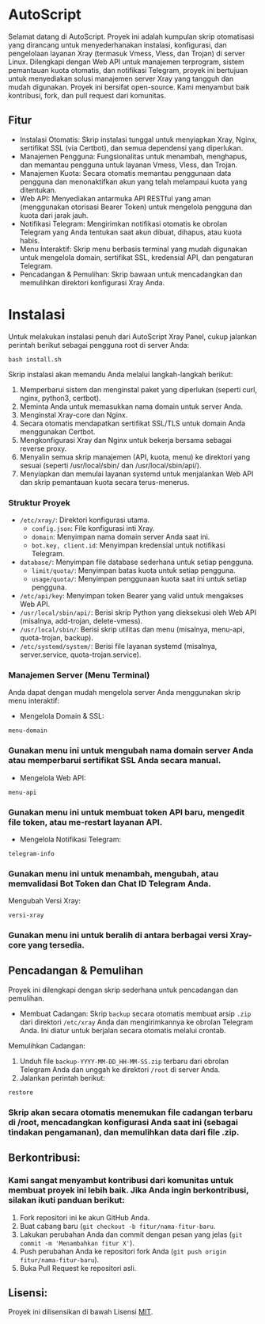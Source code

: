 # AutoScript

Selamat datang di AutoScript. Proyek ini adalah kumpulan skrip otomatisasi yang dirancang untuk menyederhanakan instalasi, konfigurasi, dan pengelolaan layanan Xray (termasuk Vmess, Vless, dan Trojan) di server Linux.
Dilengkapi dengan Web API untuk manajemen terprogram, sistem pemantauan kuota otomatis, dan notifikasi Telegram, proyek ini bertujuan untuk menyediakan solusi manajemen server Xray yang tangguh dan mudah digunakan.
Proyek ini bersifat open-source. Kami menyambut baik kontribusi, fork, dan pull request dari komunitas.


## Fitur
- Instalasi Otomatis: Skrip instalasi tunggal untuk menyiapkan Xray, Nginx, sertifikat SSL (via Certbot), dan semua dependensi yang diperlukan.
- Manajemen Pengguna: Fungsionalitas untuk menambah, menghapus, dan memantau pengguna untuk layanan Vmess, Vless, dan Trojan.
- Manajemen Kuota: Secara otomatis memantau penggunaan data pengguna dan menonaktifkan akun yang telah melampaui kuota yang ditentukan.
- Web API: Menyediakan antarmuka API RESTful yang aman (menggunakan otorisasi Bearer Token) untuk mengelola pengguna dan kuota dari jarak jauh.
- Notifikasi Telegram: Mengirimkan notifikasi otomatis ke obrolan Telegram yang Anda tentukan saat akun dibuat, dihapus, atau kuota habis.
- Menu Interaktif: Skrip menu berbasis terminal yang mudah digunakan untuk mengelola domain, sertifikat SSL, kredensial API, dan pengaturan Telegram.
- Pencadangan & Pemulihan: Skrip bawaan untuk mencadangkan dan memulihkan direktori konfigurasi Xray Anda.

# Instalasi
Untuk melakukan instalasi penuh dari AutoScript Xray Panel, cukup jalankan perintah berikut sebagai pengguna root di server Anda:
```
bash install.sh
```


Skrip instalasi akan memandu Anda melalui langkah-langkah berikut:
1. Memperbarui sistem dan menginstal paket yang diperlukan (seperti curl, nginx, python3, certbot).
2. Meminta Anda untuk memasukkan nama domain untuk server Anda.
3. Menginstal Xray-core dan Nginx.
4. Secara otomatis mendapatkan sertifikat SSL/TLS untuk domain Anda menggunakan Certbot.
5. Mengkonfigurasi Xray dan Nginx untuk bekerja bersama sebagai reverse proxy.
6. Menyalin semua skrip manajemen (API, kuota, menu) ke direktori yang sesuai (seperti /usr/local/sbin/ dan /usr/local/sbin/api/).
7. Menyiapkan dan memulai layanan systemd untuk menjalankan Web API dan skrip pemantauan kuota secara terus-menerus.


### Struktur Proyek
- `/etc/xray/`: Direktori konfigurasi utama.
  - `config.json`: File konfigurasi inti Xray.
  - `domain`: Menyimpan nama domain server Anda saat ini.
  - `bot.key, client.id`: Menyimpan kredensial untuk notifikasi Telegram.
- `database/`: Menyimpan file database sederhana untuk setiap pengguna.
  - `limit/quota/`: Menyimpan batas kuota untuk setiap pengguna.
  - `usage/quota/`: Menyimpan penggunaan kuota saat ini untuk setiap pengguna.
- `/etc/api/key`: Menyimpan token Bearer yang valid untuk mengakses Web API.
- `/usr/local/sbin/api/`: Berisi skrip Python yang dieksekusi oleh Web API (misalnya, add-trojan, delete-vmess).
- `/usr/local/sbin/`: Berisi skrip utilitas dan menu (misalnya, menu-api, quota-trojan, backup).
- `/etc/systemd/system/`: Berisi file layanan systemd (misalnya, server.service, quota-trojan.service).


### Manajemen Server (Menu Terminal)

Anda dapat dengan mudah mengelola server Anda menggunakan skrip menu interaktif:

- Mengelola Domain & SSL:
```shell
menu-domain
```
### Gunakan menu ini untuk mengubah nama domain server Anda atau memperbarui sertifikat SSL Anda secara manual.
- Mengelola Web API:
```shell
menu-api
```
### Gunakan menu ini untuk membuat token API baru, mengedit file token, atau me-restart layanan API.

- Mengelola Notifikasi Telegram:
```shell
telegram-info
```
### Gunakan menu ini untuk menambah, mengubah, atau memvalidasi Bot Token dan Chat ID Telegram Anda.

Mengubah Versi Xray:
```shell
versi-xray
```
### Gunakan menu ini untuk beralih di antara berbagai versi Xray-core yang tersedia.

## Pencadangan & Pemulihan
Proyek ini dilengkapi dengan skrip sederhana untuk pencadangan dan pemulihan.
- Membuat Cadangan: Skrip `backup` secara otomatis membuat arsip `.zip` dari direktori `/etc/xray` Anda dan mengirimkannya ke obrolan Telegram Anda. Ini diatur untuk berjalan secara otomatis melalui crontab.

Memulihkan Cadangan:
1. Unduh file `backup-YYYY-MM-DD_HH-MM-SS.zip` terbaru dari obrolan Telegram Anda dan unggah ke direktori `/root` di server Anda.
2. Jalankan perintah berikut:
```shell
restore
```
### Skrip akan secara otomatis menemukan file cadangan terbaru di /root, mencadangkan konfigurasi Anda saat ini (sebagai tindakan pengamanan), dan memulihkan data dari file .zip.

## Berkontribusi:
### Kami sangat menyambut kontribusi dari komunitas untuk membuat proyek ini lebih baik. Jika Anda ingin berkontribusi, silakan ikuti panduan berikut:
1. Fork repositori ini ke akun GitHub Anda.
2. Buat cabang baru (`git checkout -b fitur/nama-fitur-baru`.
3. Lakukan perubahan Anda dan commit dengan pesan yang jelas (`git commit -m 'Menambahkan fitur X'`).
4. Push perubahan Anda ke repositori fork Anda (`git push origin fitur/nama-fitur-baru`).
5. Buka Pull Request ke repositori asli.

## Lisensi:
Proyek ini dilisensikan di bawah Lisensi [MIT](LICENSE).
